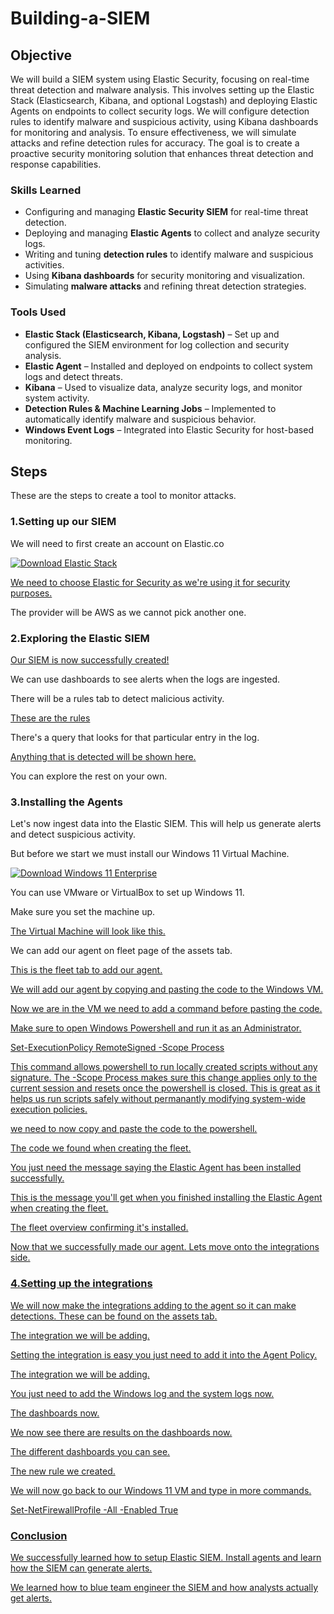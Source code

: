 # Building-a-SIEM

## Objective

We will build a SIEM system using Elastic Security, focusing on real-time threat detection and malware analysis. This involves setting up the Elastic Stack (Elasticsearch, Kibana, and optional Logstash) and deploying Elastic Agents on endpoints to collect security logs. We will configure detection rules to identify malware and suspicious activity, using Kibana dashboards for monitoring and analysis. To ensure effectiveness, we will simulate attacks and refine detection rules for accuracy. The goal is to create a proactive security monitoring solution that enhances threat detection and response capabilities.

### **Skills Learned**  
- Configuring and managing **Elastic Security SIEM** for real-time threat detection.  
- Deploying and managing **Elastic Agents** to collect and analyze security logs.  
- Writing and tuning **detection rules** to identify malware and suspicious activities.  
- Using **Kibana dashboards** for security monitoring and visualization.  
- Simulating **malware attacks** and refining threat detection strategies.  

### **Tools Used**  
- **Elastic Stack (Elasticsearch, Kibana, Logstash)** – Set up and configured the SIEM environment for log collection and security analysis.  
- **Elastic Agent** – Installed and deployed on endpoints to collect system logs and detect threats.  
- **Kibana** – Used to visualize data, analyze security logs, and monitor system activity.  
- **Detection Rules & Machine Learning Jobs** – Implemented to automatically identify malware and suspicious behavior.  
- **Windows Event Logs** – Integrated into Elastic Security for host-based monitoring.  


## Steps

These are the steps to create a tool to monitor attacks.

### 1.Setting up our SIEM
<p>
    We will need to first create an account on Elastic.co
</p>
<div>
  <a href="https://www.elastic.co/downloads/" target="_blank">
    <img src="https://img.shields.io/badge/Download-Elastic%20Stack-blue?logo=elastic&logoColor=white" alt="Download Elastic Stack" />
  </a>
</div>

<div>
<a href="https://postimg.cc/ZBDjpV1D"> 
    <p>We need to choose Elastic for Security as we're using it for security purposes.</p>
</a>
</div>

<p>The provider will be AWS as we cannot pick another one.</p>

### 2.Exploring the Elastic SIEM
<div>
<a href="https://postimg.cc/nCQTQ8py"> 
    <p>Our SIEM is now successfully created!</p>
</a>
</div>

<p>We can use dashboards to see alerts when the logs are ingested.</p>

<p>There will be a rules tab to detect malicious activity.</p>

<div>
<a href="https://postimg.cc/pyxtCt0t"> 
    <p>These are the rules</p>
</a>
</div>

<p>There's a query that looks for that particular entry in the log.</p>

<div>
<a href="https://postimg.cc/fk2DRrKn"> 
    <p>Anything that is detected will be shown here.</p>
</a>
</div>

<p>You can explore the rest on your own.</p>

### 3.Installing the Agents
<p>Let's now ingest data into the Elastic SIEM. This will help us generate alerts and detect suspicious activity.</p>

<p>But before we start we must install our Windows 11 Virtual Machine.</p>

<a href="https://www.microsoft.com/en-us/evalcenter/download-windows-11-enterprise" target="_blank">
    <img src="https://img.shields.io/badge/Download-Windows%2010%20Enterprise-blue?logo=windows&logoColor=white" alt="Download Windows 11 Enterprise" />
</a>

<p>You can use VMware or VirtualBox to set up Windows 11.</p>

<p>Make sure you set the machine up.</p>

<div>
<a href="https://postimg.cc/rzMB0Zwq"> 
    <p>The Virtual Machine will look like this.</p>
</a>
</div>

<p>We can add our agent on fleet page of the assets tab.</p>

<div>
<a href="https://postimg.cc/BXWTz48M"> 
    <p>This is the fleet tab to add our agent.</p>
</a>
</div>

<div>
    <a href="https://postimg.cc/r0nmDKwG"> 
    <p>We will add our agent by copying and pasting the code to the Windows VM.</p>
</div>

<p>Now we are in the VM we need to add a command before pasting the code.</p>

<p>Make sure to open Windows Powershell and run it as an Administrator.</p>

<div>
    <a href="https://postimg.cc/dZ9vCgzy"> 
    <p>Set-ExecutionPolicy RemoteSigned -Scope Process</p>
</div>

<p>This command allows powershell to run locally created scripts without any signature. The -Scope Process makes sure this change applies only to the current session and resets once the powershell is closed. This is great as it helps us run scripts safely without permanantly modifying system-wide execution policies.</p>

<p> we need to now copy and paste the code to the powershell.</p>

<div>
    <a href="https://postimg.cc/vDDRmDzG"> 
    <p>The code we found when creating the fleet.</p>
</div>

<p>You just need the message saying the Elastic Agent has been installed successfully.</p>

<div>
    <a href="https://postimg.cc/Yv8K9FJq"> 
    <p>This is the message you'll get when you finished installing the Elastic Agent when creating the fleet.</p>
</div>

<div>
    <a href="https://postimg.cc/68HZhHks"> 
    <p>The fleet overview confirming it's installed.</p>
</div>

<p>Now that we successfully made our agent. Lets move onto the integrations side.</p>

### 4.Setting up the integrations

<p>We will now make the integrations adding to the agent so it can make detections. These can be found on the assets tab.</p>

<div>
    <a href="https://postimg.cc/bDQLrFFZ"> 
    <p>The integration we will be adding.</p>
</div>

<p>Setting the integration is easy you just need to add it into the Agent Policy.</p>

<div>
    <a href="https://postimg.cc/SYWgJQDF"> 
    <p>The integration we will be adding.</p>
</div>

<p>You just need to add the Windows log and the system logs now.</p>

<div>
    <a href="https://postimg.cc/tYLpPBqX"> 
    <p>The dashboards now.</p>
</div>

<p>We now see there are results on the dashboards now.</p>

<div>
    <a href="https://postimg.cc/k2fszp2C"> 
    <p>The different dashboards you can see.</p>
</div>

<div>
    <a href="https://postimg.cc/ZWM70Q4c"> 
    <p>The new rule we created.</p>
</div>

<p>We will now go back to our Windows 11 VM and type in more commands.</p>

<div>
    <a href="https://postimg.cc/nCYK6PXz"> 
    <p>Set-NetFirewallProfile -All -Enabled True</p>
</div>

### Conclusion 

<p>We successfully learned how to setup Elastic SIEM. Install agents and learn how the SIEM can generate alerts.</p>

<p>We learned how to blue team engineer the SIEM and how analysts actually get alerts.</p>

